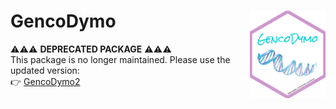 # GencoDymo <img src="man/figures/GencoDymo_hexlogo.png" align="right" height="140"/>

⚠️⚠️⚠️ **DEPRECATED PACKAGE** ⚠️⚠️⚠️  
This package is no longer maintained. Please use the updated version:  
👉 [GencoDymo2](https://github.com/monahton/GencoDymo2)
